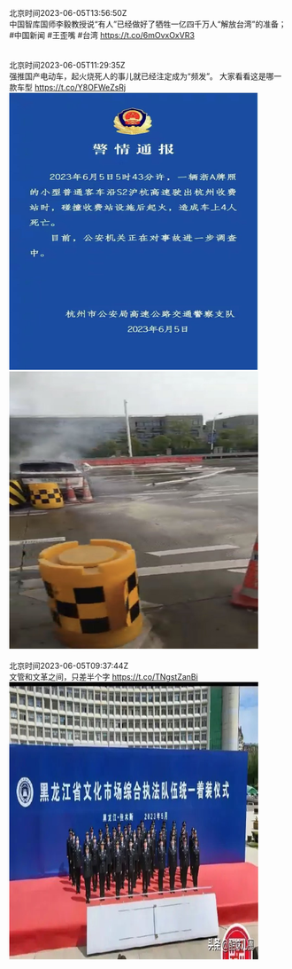 北京时间2023-06-05T13:56:50Z<br>中国智库国师李毅教授说“有人”已经做好了牺牲一亿四千万人“解放台湾”的准备；#中国新闻 #王歪嘴 #台湾
https://t.co/6mOvxOxVR3<br><br><br>北京时间2023-06-05T11:29:35Z<br>强推国产电动车，起火烧死人的事儿就已经注定成为“频发”。
大家看看这是哪一款车型 https://t.co/Y8OFWeZsRj<br><img src='/temp/image/2023/t-Month-6/1665561477846274048_0.jpg' width='450' height='500'><img src='/temp/image/2023/t-Month-6/1665561477846274048_1.jpg' width='450' height='500'><br><br>北京时间2023-06-05T09:37:44Z<br>文管和文革之间，只差半个字 https://t.co/TNgstZanBi<br><img src='/temp/image/2023/t-Month-6/1665533328173277186_0.jpg' width='450' height='500'><br><br>
